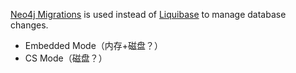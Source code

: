 



[Neo4j Migrations](https://github.com/michael-simons/neo4j-migrations) is used instead of [Liquibase](http://www.liquibase.org/) to manage database changes.



- Embedded Mode（内存+磁盘？）
- CS Mode（磁盘？）